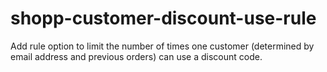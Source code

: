 # shopp-customer-discount-use-rule
Add rule option to limit the number of times one customer (determined by email address and previous orders) can use a discount code.
